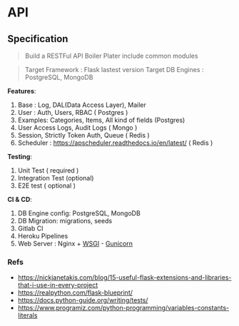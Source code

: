 # API

## Specification

> Build a RESTFul API Boiler Plater include common modules

> Target Framework : Flask lastest version
> Target DB Engines : PostgreSQL, MongoDB

**Features**:

1. Base : Log, DAL(Data Access Layer), Mailer 
2. User : Auth, Users, RBAC ( Postgres )
3. Examples: Categories, Items, All kind of fields (Postgres)
4. User Access Logs, Audit Logs ( Mongo )
5. Session, Strictly Token Auth, Queue ( Redis )
6. Scheduler : https://apscheduler.readthedocs.io/en/latest/ ( Redis )

**Testing**:

1. Unit Test ( required )
2. Integration Test (optional)
3. E2E test ( optional )

**CI & CD**:

1. DB Engine config: PostgreSQL, MongoDB
2. DB Migration: migrations, seeds
3. Gitlab CI
4. Heroku Pipelines
5. Web Server : Nginx + [WSGI](https://www.fullstackpython.com/web-development.html) - [Gunicorn](https://gunicorn.org/#quickstart)

### Refs

- https://nickjanetakis.com/blog/15-useful-flask-extensions-and-libraries-that-i-use-in-every-project
- https://realpython.com/flask-blueprint/
- https://docs.python-guide.org/writing/tests/
- https://www.programiz.com/python-programming/variables-constants-literals